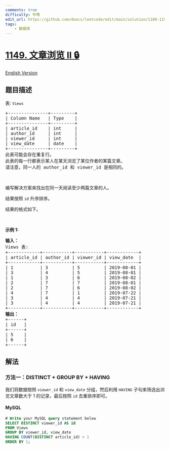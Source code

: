 ```yaml
---
comments: true
difficulty: 中等
edit_url: https://github.com/doocs/leetcode/edit/main/solution/1100-1199/1149.Article%20Views%20II/README.md
tags:
    - 数据库
---
```


<!-- problem:start -->

# [1149. 文章浏览 II 🔒](https://leetcode.cn/problems/article-views-ii)

[English Version](/solution/1100-1199/1149.Article%20Views%20II/README_EN.md)

## 题目描述

<!-- description:start -->

<p>表: <code>Views</code></p>

<pre>
+---------------+---------+
| Column Name   | Type    |
+---------------+---------+
| article_id    | int     |
| author_id     | int     |
| viewer_id     | int     |
| view_date     | date    |
+---------------+---------+
此表可能会存在重复行。
此表的每一行都表示某人在某天浏览了某位作者的某篇文章。 
请注意，同一人的 author_id 和 viewer_id 是相同的。
</pre>

<p>&nbsp;</p>

<p>编写解决方案来找出在同一天阅读至少两篇文章的人。</p>

<p>结果按照 <code>id</code> 升序排序。</p>

<p>结果的格式如下。</p>

<p>&nbsp;</p>

<p><strong>示例 1:</strong></p>

<pre>
<strong>输入：</strong>
Views 表:
+------------+-----------+-----------+------------+
| article_id | author_id | viewer_id | view_date  |
+------------+-----------+-----------+------------+
| 1          | 3         | 5         | 2019-08-01 |
| 3          | 4         | 5         | 2019-08-01 |
| 1          | 3         | 6         | 2019-08-02 |
| 2          | 7         | 7         | 2019-08-01 |
| 2          | 7         | 6         | 2019-08-02 |
| 4          | 7         | 1         | 2019-07-22 |
| 3          | 4         | 4         | 2019-07-21 |
| 3          | 4         | 4         | 2019-07-21 |
+------------+-----------+-----------+------------+
<strong>输出：</strong>
+------+
| id   |
+------+
| 5    |
| 6    |
+------+</pre>

<!-- description:end -->

## 解法

<!-- solution:start -->

### 方法一：DISTINCT + GROUP BY + HAVING

我们将数据按照 `viewer_id` 和 `view_date` 分组，然后利用 `HAVING` 子句来筛选出浏览文章数大于 $1$ 的记录，最后按照 `id` 去重排序即可。

<!-- tabs:start -->

#### MySQL

```sql
# Write your MySQL query statement below
SELECT DISTINCT viewer_id AS id
FROM Views
GROUP BY viewer_id, view_date
HAVING COUNT(DISTINCT article_id) > 1
ORDER BY 1;
```

<!-- tabs:end -->

<!-- solution:end -->

<!-- problem:end -->
